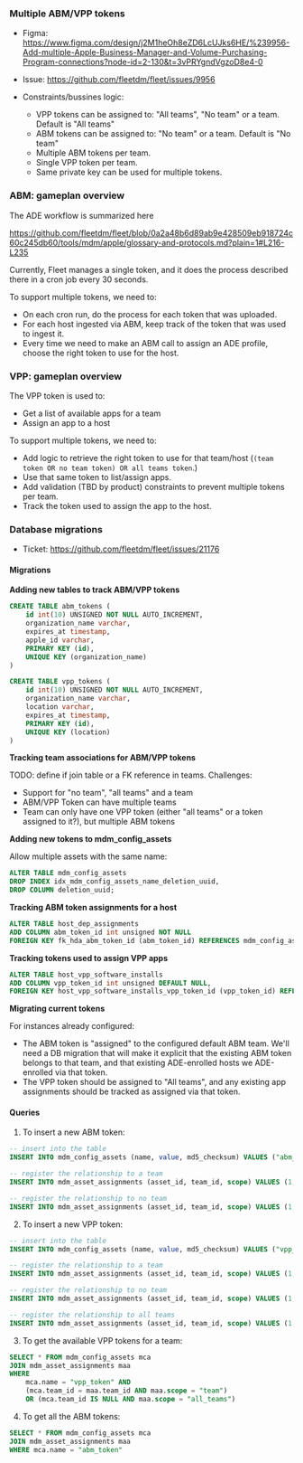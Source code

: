 ### Multiple ABM/VPP tokens

- Figma: https://www.figma.com/design/j2M1heOh8eZD6LcUJks6HE/%239956-Add-multiple-Apple-Business-Manager-and-Volume-Purchasing-Program-connections?node-id=2-130&t=3vPRYgndVgzoD8e4-0
- Issue: https://github.com/fleetdm/fleet/issues/9956

- Constraints/bussines logic:
    - VPP tokens can be assigned to: "All teams", "No team" or a team. Default is "All teams"
    - ABM tokens can be assigned to: "No team" or a team. Default is "No team"
    - Multiple ABM tokens per team.
    - Single VPP token per team.
    - Same private key can be used for multiple tokens.

### ABM: gameplan overview

The ADE workflow is summarized here

https://github.com/fleetdm/fleet/blob/0a2a48b6d89ab9e428509eb918724c60c245db60/tools/mdm/apple/glossary-and-protocols.md?plain=1#L216-L235

Currently, Fleet manages a single token, and it does the process described there in a cron job every 30 seconds.

To support multiple tokens, we need to:

- On each cron run, do the process for each token that was uploaded.
- For each host ingested via ABM, keep track of the token that was used to ingest it.
- Every time we need to make an ABM call to assign an ADE profile, choose the right token to use for the host.

### VPP: gameplan overview

The VPP token is used to:

- Get a list of available apps for a team
- Assign an app to a host

To support multiple tokens, we need to:

- Add logic to retrieve the right token to use for that team/host (`(team token OR no team token) OR all teams token`.)
- Use that same token to list/assign apps.
- Add validation (TBD by product) constraints to prevent multiple tokens per team.
- Track the token used to assign the app to the host.

### Database migrations

- Ticket: https://github.com/fleetdm/fleet/issues/21176

#### Migrations

**Adding new tables to track ABM/VPP tokens**

```sql
CREATE TABLE abm_tokens (
    id int(10) UNSIGNED NOT NULL AUTO_INCREMENT,
    organization_name varchar,
    expires_at timestamp,
    apple_id varchar,
    PRIMARY KEY (id),
    UNIQUE KEY (organization_name)
)
```

```sql
CREATE TABLE vpp_tokens (
    id int(10) UNSIGNED NOT NULL AUTO_INCREMENT,
    organization_name varchar,
    location varchar,
    expires_at timestamp,
    PRIMARY KEY (id),
    UNIQUE KEY (location)
)
```

**Tracking team associations for ABM/VPP tokens**

TODO: define if join table or a FK reference in teams. Challenges:

- Support for "no team", "all teams" and a team
- ABM/VPP Token can have multiple teams
- Team can only have one VPP token (either "all teams" or a token assigned to it?), but multiple ABM tokens

**Adding new tokens to mdm_config_assets**


Allow multiple assets with the same name:

```sql
ALTER TABLE mdm_config_assets
DROP INDEX idx_mdm_config_assets_name_deletion_uuid,
DROP COLUMN deletion_uuid;
```

**Tracking ABM token assignments for a host**

```sql
ALTER TABLE host_dep_assignments
ADD COLUMN abm_token_id int unsigned NOT NULL
FOREIGN KEY fk_hda_abm_token_id (abm_token_id) REFERENCES mdm_config_assets(id) ON DELETE SET NULL
```

**Tracking tokens used to assign VPP apps**

```sql
ALTER TABLE host_vpp_software_installs
ADD COLUMN vpp_token_id int unsigned DEFAULT NULL,
FOREIGN KEY host_vpp_software_installs_vpp_token_id (vpp_token_id) REFERENCES mdm_config_assets(id) ON DELETE SET NULL
```

**Migrating current tokens**

For instances already configured:

- The ABM token is "assigned" to the configured default ABM team. We'll need a DB migration that will make it explicit that the existing ABM token belongs to that team, and that existing ADE-enrolled hosts we ADE-enrolled via that token.
- The VPP token should be assigned to "All teams", and any existing app assignments should be tracked as assigned via that token.

#### Queries

1. To insert a new ABM token:

```sql
-- insert into the table
INSERT INTO mdm_config_assets (name, value, md5_checksum) VALUES ("abm_token", "value", "checksum")

-- register the relationship to a team
INSERT INTO mdm_asset_assignments (asset_id, team_id, scope) VALUES (1, 1, "team")

-- register the relationship to no team
INSERT INTO mdm_asset_assignments (asset_id, team_id, scope) VALUES (1, NULL, "no_team")
```

2. To insert a new VPP token:

```sql
-- insert into the table
INSERT INTO mdm_config_assets (name, value, md5_checksum) VALUES ("vpp_token", "value", "checksum")

-- register the relationship to a team
INSERT INTO mdm_asset_assignments (asset_id, team_id, scope) VALUES (1, 1, "team")

-- register the relationship to no team
INSERT INTO mdm_asset_assignments (asset_id, team_id, scope) VALUES (1, NULL, "no_team")

-- register the relationship to all teams
INSERT INTO mdm_asset_assignments (asset_id, team_id, scope) VALUES (1, NULL, "all_teams")
```

3. To get the available VPP tokens for a team:

```sql
SELECT * FROM mdm_config_assets mca
JOIN mdm_asset_assignments maa
WHERE
    mca.name = "vpp_token" AND
    (mca.team_id = maa.team_id AND maa.scope = "team")
    OR (mca.team_id IS NULL AND maa.scope = "all_teams")
```

4. To get all the ABM tokens:

```sql
SELECT * FROM mdm_config_assets mca
JOIN mdm_asset_assignments maa
WHERE mca.name = "abm_token"
```

